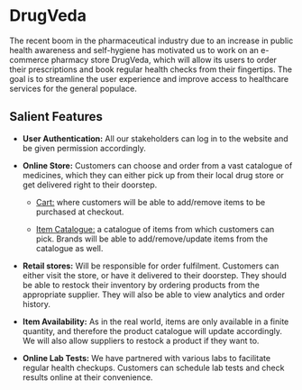 # DrugVeda

The recent boom in the pharmaceutical industry due to an increase in public health awareness and self-hygiene has motivated us to work on an e-commerce pharmacy store DrugVeda, which will allow its users to order their prescriptions and book regular health checks from their fingertips. The goal is to streamline the user experience and improve access to healthcare services for the general populace.

## Salient Features

- **User Authentication:** All our stakeholders can log in to the website and be given permission accordingly.

- **Online Store:** Customers can choose and order from a vast catalogue of medicines, which they can either
pick up from their local drug store or get delivered right to their doorstep.

  - <ins>Cart:</ins> where customers will be able to add/remove items to be purchased at checkout.

  - <ins>Item Catalogue:</ins> a catalogue of items from which customers can pick. Brands will be able to add/remove/update items from the catalogue as well.

- **Retail stores:** Will be responsible for order fulfilment. Customers can either visit the store, or have it
delivered to their doorstep. They should be able to restock their inventory by ordering products from the
appropriate supplier. They will also be able to view analytics and order history.

- **Item Availability:** As in the real world, items are only available in a finite quantity, and therefore the
product catalogue will update accordingly. We will also allow suppliers to restock a product if they want
to.

- **Online Lab Tests:** We have partnered with various labs to facilitate regular health checkups. Customers
can schedule lab tests and check results online at their convenience.
